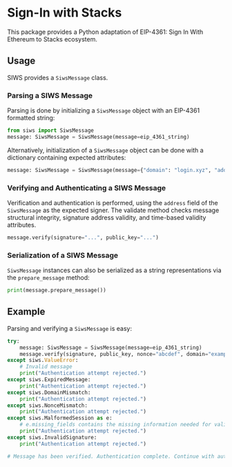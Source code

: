 # Sign-In with Stacks

This package provides a Python adaptation of EIP-4361: Sign In With Ethereum to Stacks ecosystem.

## Usage

SIWS provides a `SiwsMessage` class.

### Parsing a SIWS Message

Parsing is done by initializing a `SiwsMessage` object with an EIP-4361 formatted string:

``` python
from siws import SiwsMessage
message: SiwsMessage = SiwsMessage(message=eip_4361_string)
```

Alternatively, initialization of a `SiwsMessage` object can be done with a dictionary containing expected attributes:

``` python
message: SiwsMessage = SiwsMessage(message={"domain": "login.xyz", "address": "SP3...", ...})
```

### Verifying and Authenticating a SIWS Message

Verification and authentication is performed, using the `address` field of the `SiwsMessage` as the expected signer. The validate method checks message structural integrity, signature address validity, and time-based validity attributes.

``` python
message.verify(signature="...", public_key="...")
```

### Serialization of a SIWS Message

`SiwsMessage` instances can also be serialized as a string representations via the `prepare_message` method:

``` python
print(message.prepare_message())
```

## Example

Parsing and verifying a `SiwsMessage` is easy:

``` python
try:
    message: SiwsMessage = SiwsMessage(message=eip_4361_string)
    message.verify(signature, public_key, nonce="abcdef", domain="example.com"):
except siws.ValueError:
    # Invalid message
    print("Authentication attempt rejected.")
except siws.ExpiredMessage:
    print("Authentication attempt rejected.")
except siws.DomainMismatch:
    print("Authentication attempt rejected.")
except siws.NonceMismatch:
    print("Authentication attempt rejected.")
except siws.MalformedSession as e:
    # e.missing_fields contains the missing information needed for validation
    print("Authentication attempt rejected.")
except siws.InvalidSignature:
    print("Authentication attempt rejected.")

# Message has been verified. Authentication complete. Continue with authorization/other.
```